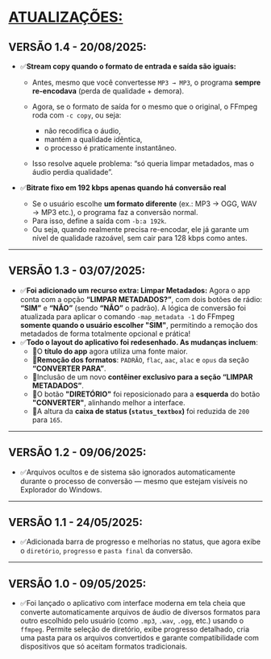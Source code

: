 # [ATUALIZAÇÕES:](./UPDATES.md#vers%C3%A3o-10---09052025)
## VERSÃO 1.4 - 20/08/2025:
* ✅**Stream copy quando o formato de entrada e saída são iguais:**
    * Antes, mesmo que você convertesse `MP3 → MP3`, o programa **sempre re-encodava** (perda de qualidade + demora).
    * Agora, se o formato de saída for o mesmo que o original, o FFmpeg roda com `-c copy`, ou seja:

      * não recodifica o áudio,
      * mantém a qualidade idêntica,
      * o processo é praticamente instantâneo.

    * Isso resolve aquele problema: “só queria limpar metadados, mas o áudio perdia qualidade”.

* ✅**Bitrate fixo em 192 kbps apenas quando há conversão real**
    * Se o usuário escolhe **um formato diferente** (ex.: MP3 → OGG, WAV → MP3 etc.), o programa faz a conversão normal.
    * Para isso, define a saída com `-b:a 192k`.
    * Ou seja, quando realmente precisa re-encodar, ele já garante um nível de qualidade razoável, sem cair para 128 kbps como antes.
---

## VERSÃO 1.3 - 03/07/2025:
* ✅**Foi adicionado um recurso extra: Limpar Metadados:** Agora o app conta com a opção **“LIMPAR METADADOS?”**, com dois botões de rádio: **“SIM”** e **“NÃO”** (sendo **“NÃO”** o padrão). A lógica de conversão foi atualizada para aplicar o comando `-map_metadata -1` do FFmpeg **somente quando o usuário escolher "SIM"**, permitindo a remoção dos metadados de forma totalmente opcional e prática!
* ✅**Todo o layout do aplicativo foi redesenhado. As mudanças incluem**:
  * 🔸O **título do app** agora utiliza uma fonte maior.
  * 🔸**Remoção dos formatos**: `PADRÃO`, `flac`, `aac`, `alac` e `opus` da seção **“CONVERTER PARA”**.
  * 🔸Inclusão de um novo **contêiner exclusivo para a seção “LIMPAR METADADOS”**.
  * 🔸O botão **"DIRETÓRIO"** foi reposicionado para a **esquerda** do botão **"CONVERTER"**, alinhando melhor a interface.
  * 🔸A altura da **caixa de status (`status_textbox`)** foi reduzida de `200` para `165`.
---

## VERSÃO 1.2 - 09/06/2025:
* ✅Arquivos ocultos e de sistema são ignorados automaticamente durante o processo de conversão — mesmo que estejam visíveis no Explorador do Windows.
---

## VERSÃO 1.1 - 24/05/2025:
* ✅Adicionada barra de progresso e melhorias no status, que agora exibe o `diretório`, `progresso` e `pasta final` da conversão.
---

## VERSÃO 1.0 - 09/05/2025:
* ✅Foi lançado o aplicativo com interface moderna em tela cheia que converte automaticamente arquivos de áudio de diversos formatos para outro escolhido pelo usuário (como `.mp3`, `.wav`, `.ogg`, etc.) usando o `ffmpeg`. Permite seleção de diretório, exibe progresso detalhado, cria uma pasta para os arquivos convertidos e garante compatibilidade com dispositivos que só aceitam formatos tradicionais.
